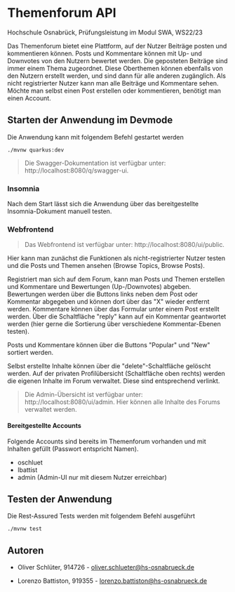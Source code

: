 # Themenforum API

Hochschule Osnabrück, Prüfungsleistung im Modul SWA, WS22/23

Das Themenforum bietet eine Plattform, auf der Nutzer Beiträge posten und kommentieren können.
Posts und Kommentare können mit Up- und Downvotes von den Nutzern bewertet werden. Die
geposteten Beiträge sind immer einem Thema zugeordnet. Diese Oberthemen können ebenfalls von
den Nutzern erstellt werden, und sind dann für alle anderen zugänglich. Als nicht registrierter Nutzer kann man alle Beiträge und Kommentare sehen. Möchte man selbst
einen Post erstellen oder kommentieren, benötigt man einen Account.


## Starten der Anwendung im Devmode

Die Anwendung kann mit folgendem Befehl gestartet werden
```shell script
./mvnw quarkus:dev
```

> Die Swagger-Dokumentation ist verfügbar unter:  http://localhost:8080/q/swagger-ui.
              
### Insomnia
Nach dem Start lässt sich die Anwendung über das bereitgestellte Insomnia-Dokument manuell testen. 

           
### Webfrontend
> Das Webfrontend ist verfügbar unter:  http://localhost:8080/ui/public.

Hier kann man zunächst die Funktionen als nicht-registrierter Nutzer testen und die Posts und Themen ansehen (Browse Topics, Browse Posts).

Registriert man sich auf dem Forum, kann man Posts und Themen erstellen und Kommentare und Bewertungen (Up-/Downvotes) abgeben.
Bewertungen werden über die Buttons links neben dem Post oder Kommentar abgegeben und können dort über das "X" wieder entfernt werden.
Kommentare können über das Formular unter einem Post erstellt werden. 
Über die Schaltfläche "reply" kann auf ein Kommentar geantwortet werden (hier gerne die Sortierung über verschiedene Kommentar-Ebenen testen). 

Posts und Kommentare können über die Buttons "Popular" und "New" sortiert werden.

Selbst erstellte Inhalte können über die "delete"-Schaltfläche gelöscht werden.
Auf der privaten Profilübersicht (Schaltfläche oben rechts) werden die eigenen Inhalte im Forum verwaltet.
Diese sind entsprechend verlinkt.

> Die Admin-Übersicht ist verfügbar unter:  http://localhost:8080/ui/admin.
> Hier können alle Inhalte des Forums verwaltet werden.

#### Bereitgestellte Accounts
Folgende Accounts sind bereits im Themenforum vorhanden und mit Inhalten gefüllt (Passwort entspricht Namen).
- oschluet
- lbattist
- admin (Admin-UI nur mit diesem Nutzer erreichbar)

## Testen der Anwendung 
Die Rest-Assured Tests werden mit folgendem Befehl ausgeführt
```shell script
./mvnw test
```

## Autoren

- Oliver Schlüter, 914726 - oliver.schlueter@hs-osnabrueck.de

- Lorenzo Battiston, 919355 - lorenzo.battiston@hs-osnabrueck.de

